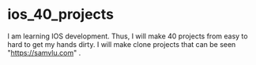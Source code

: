 # ios_40_projects
I am learning IOS development. Thus, I will make 40 projects from easy to hard to get my hands dirty. I will make clone projects that can be seen "https://samvlu.com" .
